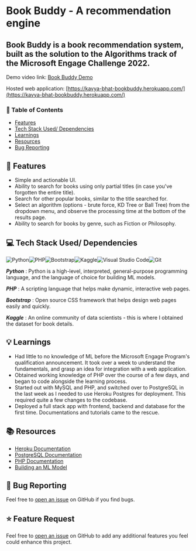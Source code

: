 # Book Buddy - A recommendation engine

## Book Buddy is a book recommendation system, built as the solution to the Algorithms track of the Microsoft Engage Challenge 2022.

Demo video link: [Book Buddy Demo](https://youtu.be/oznWYe-4qwI)

Hosted web application: [https://kavya-bhat-bookbuddy.herokuapp.com/](https://kavya-bhat-bookbuddy.herokuapp.com/)

### 📌 Table of Contents
* [Features](#features)
* [Tech Stack Used/ Dependencies](#tech-stack)
* [Learnings](#learnings)
* [Resources](#resources)
* [Bug Reporting](#bug)

<a id="features"></a>
## 🚀 Features
- Simple and actionable UI. 
- Ability to search for books using only partial titles (in case you've forgotten the entire title).
- Search for other popular books, similar to the title searched for.
- Select an algorithm (options - brute force, KD Tree or Ball Tree) from the dropdown menu, and observe the processing time at the bottom of the results page.
- Ability to search for books by genre, such as Fiction or Philosophy.

<a id="tech-stack"></a>
## 💻 Tech Stack Used/ Dependencies

<img alt="Python" src="https://img.shields.io/badge/Python-14354C?style=for-the-badge&logo=python&logoColor=white"/><img alt="PHP" src="https://img.shields.io/badge/PHP-777BB4?style=for-the-badge&logo=php&logoColor=white"/><img alt="Bootstrap" src="https://img.shields.io/badge/Bootstrap-563D7C?style=for-the-badge&logo=bootstrap&logoColor=white"/><img alt="Kaggle" src="https://img.shields.io/badge/Kaggle-20BEFF?style=for-the-badge&logo=Kaggle&logoColor=white"/><img alt="Visual Studio Code" src="https://img.shields.io/badge/VisualStudioCode-0078d7.svg?style=for-the-badge&logo=visual-studio-code&logoColor=white"/><img alt="Git" src="https://img.shields.io/badge/git-%23F05033.svg?style=for-the-badge&logo=git&logoColor=white"/>

***Python*** : Python is a high-level, interpreted, general-purpose programming language, and the language of choice for building ML models.

***PHP*** : A scripting language that helps make dynamic, interactive web pages.

***Bootstrap*** : Open source CSS framework that helps design web pages easily and quickly.

***Kaggle*** : An online community of data scientists - this is where I obtained the dataset for book details.

<a id="learnings"></a>
## 💡 Learnings

- Had little to no knowledge of ML before the Microsoft Engage Program's qualification announcement. It took over a week to understand the fundamentals, and grasp an idea for integration with a web application.
- Obtained working knowledge of PHP over the course of a few days, and began to code alongside the learning process.
- Started out with MySQL and PHP, and switched over to PostgreSQL in the last week as I needed to use Heroku Postgres for deployment. This required quite a few changes to the codebase. 
- Deployed a full stack app with frontend, backend and database for the first time. Documentations and tutorials came to the rescue. 

<a id="resources"></a>
## 📚 Resources

- [Heroku Documentation](https://devcenter.heroku.com/articles/getting-started-with-php)
- [PostgreSQL Documentation](https://www.postgresql.org/docs/)
- [PHP Documentation](https://www.php.net/manual/en/)
- [Building an ML Model](https://www.geeksforgeeks.org/learning-model-building-scikit-learn-python-machine-learning-library/)

<a id="bug"></a>
## 🐛 Bug Reporting
Feel free to [open an issue](https://github.com/kavyabhat02/Book-Recommender/issues) on GitHub if you find bugs.

<a id="feature-request"></a>
## ⭐ Feature Request
Feel free to [open an issue](https://github.com/kavyabhat02/Book-Recommender/issues) on GitHub to add any additional features you feel could enhance this project.  
